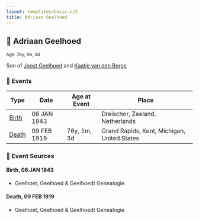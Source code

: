 ```yaml
---
layout: templates/basic.njk
title: Adriaan Geelhoed
---
```

## 🔵 Adriaan Geelhoed
<small>Age: 76y, 1m, 3d</small>

Son of [Joost Geelhoed](/people/7/72031888) and [Kaatje van den Berge](/people/3/32271874)

### 📆 Events

Type | Date | Age at Event | Place
------ | ------ | ------ | ------
[Birth](#event-event-2) | 06 JAN 1843 |  | Dreischor, Zeeland, Netherlands
[Death](#event-event-3) | 09 FEB 1919 | 76y, 1m, 3d | Grand Rapids, Kent, Michigan, United States

### 📰 Event Sources

#### <a id="event-event-2"></a> Birth, 06 JAN 1843
* Geelhoet, Geelhoed & Geelhoedt Genealogie

#### <a id="event-event-3"></a> Death, 09 FEB 1919
* Geelhoet, Geelhoed & Geelhoedt Genealogie